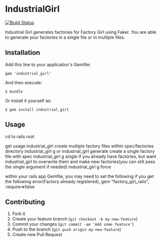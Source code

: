 # IndustrialGirl

[![Build Status](https://secure.travis-ci.org/danbickford007/industrial_girl.png)](http://travis-ci.org/danbickford007/industrial_girl?branch=master)

Industrial Girl generates factories for Factory Girl using Faker.  You are able to generate your 
factories in a single file or in multiple files.

## Installation

Add this line to your application's Gemfile:

    gem 'industrial_girl'

And then execute:

    $ bundle

Or install it yourself as:

    $ gem install industrial_girl

## Usage

cd to rails root

get usage
  industrial_girl
create multiple factory files within spec/factories directory
  industrial_girl g or industrial_girl generate 
create a single factory file with spec
  industrial_girl g single
if you already have factories, but want industrial_girl to overwrite them and make new factories(you can still pass the single argument if needed)
  industrial_girl g force

within your rails app Gemfile, you may need to set the following if you get the following error(Factory already registered),
gem "factory_girl_rails", :require=>false

## Contributing

1. Fork it
2. Create your feature branch (`git checkout -b my-new-feature`)
3. Commit your changes (`git commit -am 'Add some feature'`)
4. Push to the branch (`git push origin my-new-feature`)
5. Create new Pull Request
